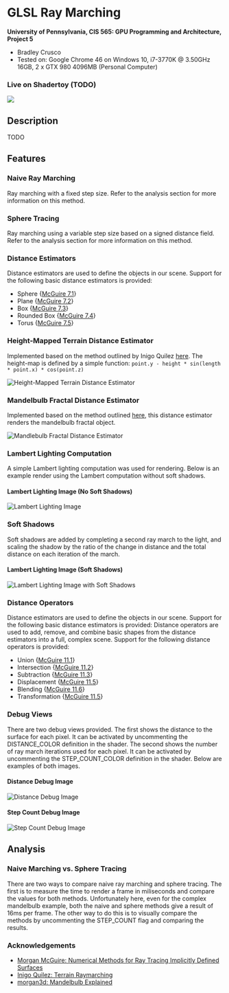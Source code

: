 # GLSL Ray Marching

**University of Pennsylvania, CIS 565: GPU Programming and Architecture, Project 5**

* Bradley Crusco
* Tested on: Google Chrome 46 on Windows 10, i7-3770K @ 3.50GHz 16GB, 2 x GTX 980 4096MB (Personal Computer)

### Live on Shadertoy (TODO)

[![](img/thumb.png)](https://www.shadertoy.com/view/TODO)

## Description

TODO

## Features

### Naive Ray Marching

Ray marching with a fixed step size. Refer to the analysis section for more information on this method.

### Sphere Tracing

Ray marching using a variable step size based on a signed distance field. Refer to the analysis section for more information on this method.

### Distance Estimators
Distance estimators are used to define the objects in our scene. Support for the following basic distance estimators is provided:
* Sphere {[McGuire 7.1](http://graphics.cs.williams.edu/courses/cs371/f14/reading/implicit.pdf)}
* Plane {[McGuire 7.2](http://graphics.cs.williams.edu/courses/cs371/f14/reading/implicit.pdf)}
* Box {[McGuire 7.3](http://graphics.cs.williams.edu/courses/cs371/f14/reading/implicit.pdf)}
* Rounded Box {[McGuire 7.4](http://graphics.cs.williams.edu/courses/cs371/f14/reading/implicit.pdf)}
* Torus {[McGuire 7.5](http://graphics.cs.williams.edu/courses/cs371/f14/reading/implicit.pdf)}


### Height-Mapped Terrain Distance Estimator

Implemented based on the method outlined by Inigo Quilez [here](http://www.iquilezles.org/www/articles/terrainmarching/terrainmarching.htm). The height-map is defined by a simple function: ```point.y - height * sin(length * point.x) * cos(point.z)```

![](img/terrain.png "Height-Mapped Terrain Distance Estimator")

### Mandelbulb Fractal Distance Estimator

Implemented based on the method outlined [here](https://www.shadertoy.com/view/XsXXWS), this distance estimator renders the mandelbulb fractal object.

![](img/mandlebulb.png "Mandlebulb Fractal Distance Estimator")

### Lambert Lighting Computation
A simple Lambert lighting computation was used for rendering. Below is an example render using the Lambert computation without soft shadows.

#### Lambert Lighting Image (No Soft Shadows)
![](img/lambert.png "Lambert Lighting Image")

### Soft Shadows
Soft shadows are added by completing a second ray march to the light, and scaling the shadow by the ratio of the change in distance and the total distance on each iteration of the march.

#### Lambert Lighting Image (Soft Shadows)
![](img/soft_shadows.png "Lambert Lighting Image with Soft Shadows")

### Distance Operators

Distance estimators are used to define the objects in our scene. Support for the following basic distance estimators is provided:
Distance operators are used to add, remove, and combine basic shapes from the distance estimators into a full, complex scene. Support for the following distance operators is provided:

* Union {[McGuire 11.1](http://graphics.cs.williams.edu/courses/cs371/f14/reading/implicit.pdf)}
* Intersection {[McGuire 11.2](http://graphics.cs.williams.edu/courses/cs371/f14/reading/implicit.pdf)}
* Subtraction {[McGuire 11.3](http://graphics.cs.williams.edu/courses/cs371/f14/reading/implicit.pdf)}
* Displacement {[McGuire 11.5](http://graphics.cs.williams.edu/courses/cs371/f14/reading/implicit.pdf)}
* Blending {[McGuire 11.6](http://graphics.cs.williams.edu/courses/cs371/f14/reading/implicit.pdf)}
* Transformation {[McGuire 11.5](http://graphics.cs.williams.edu/courses/cs371/f14/reading/implicit.pdf)}

### Debug Views
There are two debug views provided. The first shows the distance to the surface for each pixel. It can be activated by uncommenting the DISTANCE_COLOR definition in the shader. The second shows the number of ray march iterations used for each pixel. It can be activated by uncommenting the STEP_COUNT_COLOR definition in the shader. Below are examples of both images.

#### Distance Debug Image
![](img/distance_color.png "Distance Debug Image")

#### Step Count Debug Image
![](img/step_count_color.png "Step Count Debug Image")

## Analysis

### Naive Marching vs. Sphere Tracing
There are two ways to compare naive ray marching and sphere tracing. The first is to measure the time to render a frame in miliseconds and compare the values for both methods. Unfortunately here, even for the complex mandelbulb example, both the naive and sphere methods give a result of 16ms per frame. The other way to do this is to visually compare the methods by uncommenting the STEP_COUNT flag and comparing the results.

### Acknowledgements
* [Morgan McGuire: Numerical Methods for Ray Tracing Implicitly Defined Surfaces](http://graphics.cs.williams.edu/courses/cs371/f14/reading/implicit.pdf)
* [Inigo Quilez: Terrain Raymarching](http://www.iquilezles.org/www/articles/terrainmarching/terrainmarching.htm)
* [morgan3d: Mandelbulb Explained](https://www.shadertoy.com/view/XsXXWS)

